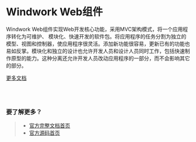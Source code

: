# Windwork Web组件

Windwork Web组件实现Web开发核心功能，采用MVC架构模式，将一个应用程序转化为可维护、 模块化、快速开发的软件包。将应用程序的任务分割为独立的模型、视图和控制器，使应用程序很灵活。添加新功能很容易，更新已有的功能也易如反掌。模块化和独立的设计也允许开发人员和设计人员同时工作，包括快速制作原型的能力。这种分离还允许开发人员改动应用程序的一部分，而不会影响其它的部分。

[更多文档](docs/mvc.md)


<br />  
<br />  

### 要了解更多？  
> - [官方完整文档首页](http://docs.windwork.org/manual/)  
> - [官方源码首页](https://github.com/windwork)  
